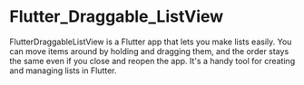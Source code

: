 # Flutter_Draggable_ListView
FlutterDraggableListView is a Flutter app that lets you make lists easily. You can move items around by holding and dragging them, and the order stays the same even if you close and reopen the app. It's a handy tool for creating and managing lists in Flutter.
